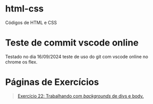 # html-css
 Códigos de HTML e CSS

# Teste de commit vscode online
 Testado no dia 16/09/2024 teste de uso do git com vscode online no chrome os flex.

# Páginas de Exercícios
> <a href="https://juliompcnascimento.github.io/html-css/exercicios/ex022/index.html">Exercício 22: Trabalhando com <i>backgrounds</i> de divs e body.</a>
